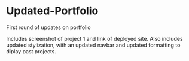 # Updated-Portfolio
First round of updates on portfolio

Includes screenshot of project 1 and link of deployed site. 
Also includes updated stylization, with an updated navbar and updated formatting to diplay past projects.
